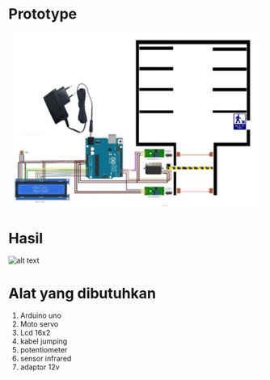 # Prototype
![alt text](https://github.com/JanuwaPutra/Palang-parkir-arduino-uno/blob/main/Hasil/Screenshot_2023-09-17-22-04-29-92_a27b88515698e5a58d06d430da63049d.jpg?raw=true)

# Hasil
![alt text](https://github.com/JanuwaPutra/Palang-parkir-arduino-uno/blob/main/Hasil/lv_0_20230917221613.gif?raw=true)

# Alat yang dibutuhkan
1. Arduino uno
2. Moto servo
3. Lcd 16x2
4. kabel jumping
5. potentiometer
6. sensor infrared
7. adaptor 12v

